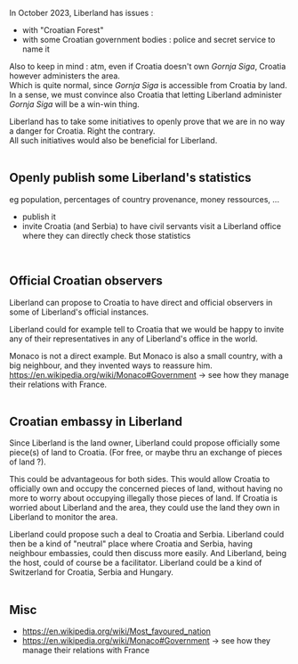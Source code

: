 
In October 2023, Liberland has issues :
* with "Croatian Forest"
* with some Croatian government bodies : police and secret service to name it

Also to keep in mind : atm, even if Croatia doesn't own <i>Gornja Siga</i>, Croatia however administers the area.  
Which is quite normal, since <i>Gornja Siga</i> is accessible from Croatia by land.  
In a sense, we must convince also Croatia that letting Liberland administer <i>Gornja Siga</i> will be a win-win thing. 

Liberland has to take some initiatives to openly prove that we are in no way a danger for Croatia.
Right the contrary.  
All such initiatives would also be beneficial for Liberland.  
<br>

<!-- 
I took the liberty to list initiatives which could help greasing the wheels.
-->

Openly publish some Liberland's statistics
------------------------------------------
eg population, percentages of country provenance, money ressources, ...  
* publish it
* invite Croatia (and Serbia) to have civil servants visit a Liberland office where they can directly check those statistics  
<br>

Official Croatian observers
---------------------------
Liberland can propose to Croatia to have direct and official observers in some of Liberland's official instances.

Liberland could for example tell to Croatia that we would be happy to invite any of their representatives
in any of Liberland's office in the world.

Monaco is not a direct example.
But Monaco is also a small country, with a big neighbour, and they invented ways to reassure him.  
https://en.wikipedia.org/wiki/Monaco#Government -> see how they manage their relations with France.  
<br>

Croatian embassy in Liberland
-----------------------------
Since Liberland is the land owner, Liberland could propose officially some piece(s) of land to Croatia.
(For free, or maybe thru an exchange of pieces of land ?).

This could be advantageous for both sides.
This would allow Croatia to officially own and occupy the concerned pieces of land,
without having no more to worry about occupying illegally those pieces of land.
If Croatia is worried about Liberland and the area, they could use the land they own in Liberland to monitor the area.

Liberland could propose such a deal to Croatia and Serbia.
Liberland could then be a kind of "neutral" place where Croatia and Serbia,
having neighbour embassies, could then discuss more easily.
And Liberland, being the host, could of course be a facilitator.
Liberland could be a kind of Switzerland for Croatia, Serbia and Hungary.  
<br>

Misc
----
* https://en.wikipedia.org/wiki/Most_favoured_nation
* https://en.wikipedia.org/wiki/Monaco#Government -> see how they manage their relations with France

<!--
on pourrait imaginer des prises de contact à des niveaux basiques.
Sauf erreur, on fait déjà des choses coté échecs, fottball
-->

<!--
Before opening negociations, we must prepare them.

Un souci est que, même si Liberland considère, à raison, Gornja Siga, comme terra nullius,
même si effectivement la Croatie refuse GS,
pour autant la Croatie considère GS comme une monnaie d'échange, un levier,
bref, la Croatie accorde quand même de la valeur à GS.
Et donc, impossible de renoncer à GS pour 0$.
On peut même penser que GS a plus de valeur que sa simple valeur faciale, dans la mesure où la Croatie
espère en tirer plus.
-->
